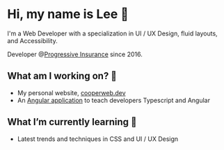 # Hi, my name is Lee :wave:

I'm a Web Developer with a specialization in UI / UX Design, fluid layouts, and Accessibility.

Developer @[Progressive Insurance](https://www.progressive.com/) since 2016.

## What am I working on? 🔭
- My personal website, [cooperweb.dev](https://www.cooperweb.dev/)
- An [Angular application](https://few-100.vercel.app/home) to teach developers Typescript and Angular 

## What I’m currently learning 🌱
-  Latest trends and techniques in CSS and UI / UX Design
